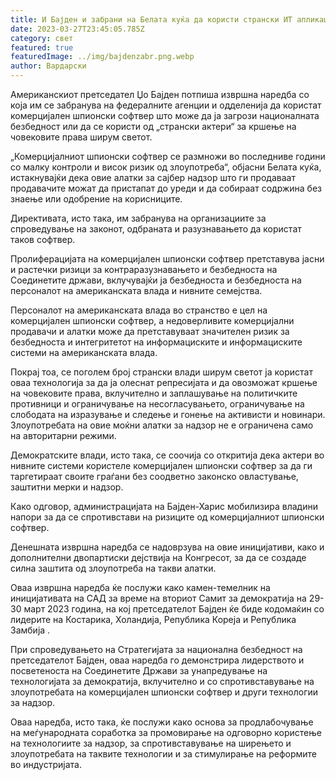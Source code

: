 ```yaml
---
title: И Бајден и забрани на Белата куќа да користи странски ИТ апликации
date: 2023-03-27T23:45:05.785Z
category: свет
featured: true
featuredImage: ../img/bajdenzabr.png.webp
author: Вардарски
---
```


Американскиот претседател Џо Бајден потпиша извршна наредба со која им се забранува на федералните агенции и одделенија да користат комерцијален шпионски софтвер што може да ја загрози националната безбедност или да се користи од „странски актери“ за кршење на човековите права ширум светот.

„Комерцијалниот шпионски софтвер се размножи во последниве години со малку контроли и висок ризик од злоупотреба“, објасни Белата куќа, истакнувајќи дека овие алатки за сајбер надзор што ги продаваат продавачите можат да пристапат до уреди и да собираат содржина без знаење или одобрение на корисниците.

Директивата, исто така, им забранува на организациите за спроведување на законот, одбраната и разузнавањето да користат таков софтвер.

Пролиферацијата на комерцијален шпионски софтвер претставува јасни и растечки ризици за контраразузнавањето и безбедноста на Соединетите држави, вклучувајќи ја безбедноста и безбедноста на персоналот на американската влада и нивните семејства.

Персоналот на американската влада во странство е цел на комерцијален шпионски софтвер, а недоверливите комерцијални продавачи и алатки може да претставуваат значителен ризик за безбедноста и интегритетот на информациските и информациските системи на американската влада.

Покрај тоа, се поголем број странски влади ширум светот ја користат оваа технологија за да ја олеснат репресијата и да овозможат кршење на човековите права, вклучително и заплашување на политичките противници и ограничување на несогласувањето, ограничување на слободата на изразување и следење и гонење на активисти и новинари. Злоупотребата на овие моќни алатки за надзор не е ограничена само на авторитарни режими.

Демократските влади, исто така, се соочија со откритија дека актери во нивните системи користеле комерцијален шпионски софтвер за да ги таргетираат своите граѓани без соодветно законско овластување, заштитни мерки и надзор.

Како одговор, администрацијата на Бајден-Харис мобилизира владини напори за да се спротивстави на ризиците од комерцијалниот шпионски софтвер.

Денешната извршна наредба се надоврзува на овие иницијативи, како и дополнителни двопартиски дејствија на Конгресот, за да се создаде силна заштита од злоупотреба на такви алатки.

Оваа извршна наредба ќе послужи како камен-темелник на иницијативата на САД за време на вториот Самит за демократија на 29-30 март 2023 година, на кој претседателот Бајден ќе биде кодомаќин со лидерите на Костарика, Холандија, Република Кореја и Република Замбија .

При спроведувањето на Стратегијата за национална безбедност на претседателот Бајден, оваа наредба го демонстрира лидерството и посветеноста на Соединетите Држави за унапредување на технологијата за демократија, вклучително и со спротивставување на злоупотребата на комерцијален шпионски софтвер и други технологии за надзор.

Оваа наредба, исто така, ќе послужи како основа за продлабочување на меѓународната соработка за промовирање на одговорно користење на технологиите за надзор, за спротивставување на ширењето и злоупотребата на таквите технологии и за стимулирање на реформите во индустријата.
